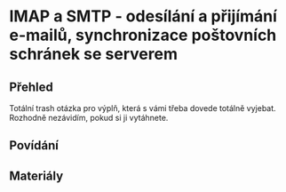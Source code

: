 IMAP a SMTP - odesílání a přijímání e-mailů, synchronizace poštovních schránek se serverem
===

Přehled
---

Totální trash otázka pro výplň, která s vámi třeba dovede totálně vyjebat. Rozhodně nezávidím, pokud si ji vytáhnete.

Povídání
---

Materiály
---